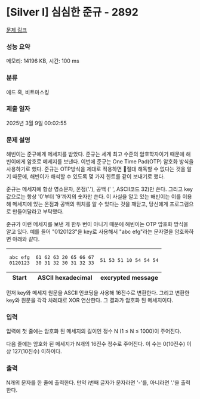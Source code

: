 # [Silver I] 심심한 준규 - 2892 

[문제 링크](https://www.acmicpc.net/problem/2892) 

### 성능 요약

메모리: 14196 KB, 시간: 100 ms

### 분류

애드 혹, 비트마스킹

### 제출 일자

2025년 3월 9일 00:02:55

### 문제 설명

<p>해빈이는 준규에게 메세지를 받았다. 준규는 세계 최고 수준의 암호학자이기 때문에 해빈이에게 암호로 메세지를 보낸다. 이번에 준규는 One Time Pad(OTP) 암호화 방식을 사용하기로 했다. 준규는 OTP방식을 제대로 적용하면 절대 해독할 수 없다는 것을 알기 때문에, 해빈이가 해석할 수 있도록 몇 가지 힌트를 같이 보내기로 했다.</p>

<p>준규는 메세지에 항상 영소문자, 온점('.'), 공백 (' ', ASCII코드 32)만 쓴다. 그리고 key값으로는 항상 '0'부터 '9'까지의 숫자만 쓴다. 이 사실을 알고 있는 해빈이는 이를 이용해 메세지에 있는 온점과 공백의 위치를 알 수 있다는 것을 깨닫고, 당신에게 프로그램으로 만들어달라고 부탁했다.</p>

<p>준규가 이런 메세지를 보낸 게 한두 번이 아니기 때문에 해빈이는 OTP 암호화 방식을 알고 있다. 예를 들어 "0120123"을 key로 사용해서 "abc efg"라는 문자열을 암호화하면 아래와 같다.</p>

<table class="table table-bordered td-center th-center">
	<tbody>
		<tr>
			<td>
			<pre>abc efg
0120123</pre>
			</td>
			<td>
			<pre>61 62 63 20 65 66 67
30 31 32 30 31 32 33</pre>
			</td>
			<td>
			<pre>51 53 51 10 54 54 54</pre>
			</td>
		</tr>
	</tbody>
	<tfoot>
		<tr>
			<th>Start</th>
			<th>ASCII hexadecimal</th>
			<th>excrypted message</th>
		</tr>
	</tfoot>
</table>

<p>먼저 key와 메세지 원문을 ASCII 인코딩을 사용해 16진수로 변환한다. 그리고 변환한 key와 원문을 각각 차례대로 XOR 연산한다. 그 결과가 암호화 된 메세지이다.</p>

### 입력 

 <p>입력에 첫 줄에는 암호화 된 메세지의 길이인 정수 N (1 ≤ N ≤ 1000)이 주어진다.</p>

<p>다음 줄에는 암호화 된 메세지가 N개의 16진수 정수로 주어진다. 이 수는 0(10진수) 이상 127(10진수) 이하이다.</p>

### 출력 

 <p>N개의 문자를 한 줄에 출력한다. 만약 i번째 글자가 문자라면 '-'를, 아니라면 '.'을 출력한다.</p>

